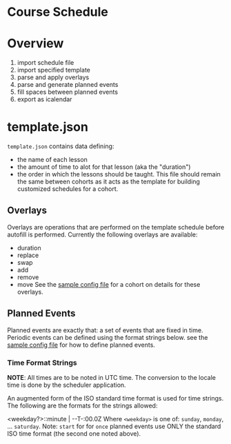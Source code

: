 # Course Schedule

# Overview

1. import schedule file
1. import specified template
1. parse and apply overlays
1. parse and generate planned events
1. fill spaces between planned events
1. export as icalendar

# template.json

`template.json` contains data defining:

  * the name of each lesson
  * the amount of time to alot for that lesson (aka the "duration")
  * the order in which the lessons should be taught.
This file should remain the same between cohorts as it acts as the template for
building customized schedules for a cohort.

## Overlays

Overlays are operations that are performed on the template schedule before
autofill is performed. Currently the following overlays are available:

  * duration
  * replace
  * swap
  * add
  * remove
  * move
See the [sample config file][] for a cohort on details for these overlays. 

## Planned Events

Planned events are exactly that: a set of events that are fixed in time.
Periodic events can be defined using the format strings below. see the 
[sample config file][] for how to define planned events.

### Time Format Strings

__NOTE__: All times are to be noted in UTC time. The conversion to the locale
time is done by the scheduler application.

An augmented form of the ISO standard time format is used for time strings.
The following are the formats for the strings allowed:

  <weekday?>:<hour>:minute | <year>-<month>-<day>T<hour>-<minute>:00.0Z
Where `<weekday>` is one of: `sunday`, `monday`, ... `saturday`. Note: `start` for
for `once` planned events use ONLY the standard ISO time format (the second one 
noted above).

[sample config file]: ./sample.json
